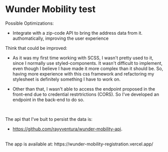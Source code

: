 # Wunder Mobility test

Possible Optimizations:
* Integrate with a zip-code API to bring the address data from it. authomatically, improving the user experience 

Think that could be improved:
* As it was my first time working with SCSS, I wasn't pretty used to it, since I normally use styled-components. It wasn't difficult to implement, even though I believe I have made it more complex than it should be. So, having more experience with this css framework and refactoring my stylesheet is definitely something I have to work on. 
* Other than that, I wasn't able to access the endpoint proposed in the front-end due to credential restrtrictions (CORS). So I've developed an endpoint in the back-end to do so. 

  </br>
The api that I've buit to persist the data is:
  - https://github.com/rayyventura/wunder-mobility-api. 
  </br>
The app is available at: https://wunder-mobility-registration.vercel.app/
